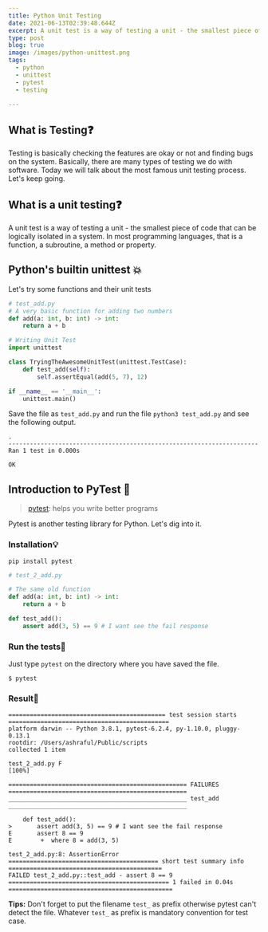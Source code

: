 ```yaml
---
title: Python Unit Testing
date: 2021-06-13T02:39:48.644Z
excerpt: A unit test is a way of testing a unit - the smallest piece of code that can be logically isolated in a system. In most programming languages, that is a function, a subroutine, a method or property.
type: post
blog: true
image: /images/python-unittest.png
tags:
  - python
  - unittest
  - pytest
  - testing

---
```

## What is Testing:question:
Testing is basically checking the features are okay or not and finding bugs on the system. Basically, there are many types of testing we do with software. Today we will talk about the most famous unit testing process. Let's keep going.

## What is a unit testing:question:
A unit test is a way of testing a unit - the smallest piece of code that can be logically isolated in a system. In most programming languages, that is a function, a subroutine, a method or property.

## Python's builtin unittest :boom:
Let's try some functions and their unit tests
```python
# test_add.py
# A very basic function for adding two numbers
def add(a: int, b: int) -> int:
    return a + b

# Writing Unit Test
import unittest

class TryingTheAwesomeUnitTest(unittest.TestCase):
    def test_add(self):
        self.assertEqual(add(5, 7), 12)

if __name__ == '__main__':
    unittest.main()
```

Save the file as `test_add.py` and run the file `python3 test_add.py` and see the following output.
```
.
----------------------------------------------------------------------
Ran 1 test in 0.000s

OK
```

## Introduction to PyTest :rocket:
> [pytest](https://docs.pytest.org/): helps you write better programs

Pytest is another testing library for Python. Let's dig into it.

### Installation:bulb:
```
pip install pytest
```

```python
# test_2_add.py

# The same old function
def add(a: int, b: int) -> int:
    return a + b

def test_add():
    assert add(3, 5) == 9 # I want see the fail response
```

### Run the tests:bug:
Just type `pytest` on the directory where you have saved the file.
```
$ pytest
```

### Result:see_no_evil:
```
============================================ test session starts =============================================
platform darwin -- Python 3.8.1, pytest-6.2.4, py-1.10.0, pluggy-0.13.1
rootdir: /Users/ashraful/Public/scripts
collected 1 item

test_2_add.py F                                                                                        [100%]

================================================== FAILURES ==================================================
__________________________________________________ test_add __________________________________________________

    def test_add():
>       assert add(3, 5) == 9 # I want see the fail response
E       assert 8 == 9
E        +  where 8 = add(3, 5)

test_2_add.py:8: AssertionError
========================================== short test summary info ===========================================
FAILED test_2_add.py::test_add - assert 8 == 9
============================================= 1 failed in 0.04s ==============================================
```

**Tips:** Don't forget to put the filename `test_` as prefix otherwise pytest can't detect the file. Whatever `test_` as prefix is mandatory convention for test case.
